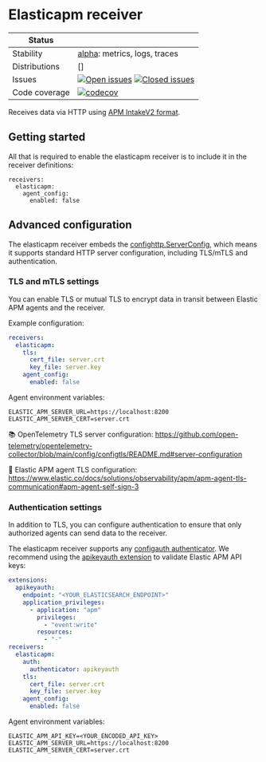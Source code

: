 # Elasticapm receiver

<!-- status autogenerated section -->
| Status        |           |
| ------------- |-----------|
| Stability     | [alpha]: metrics, logs, traces   |
| Distributions | [] |
| Issues        | [![Open issues](https://img.shields.io/github/issues-search/elastic/opentelemetry-collector-components?query=is%3Aissue%20is%3Aopen%20label%3Areceiver%2Felasticapm%20&label=open&color=orange&logo=opentelemetry)](https://github.com/elastic/opentelemetry-collector-components/issues?q=is%3Aopen+is%3Aissue+label%3Areceiver%2Felasticapm) [![Closed issues](https://img.shields.io/github/issues-search/elastic/opentelemetry-collector-components?query=is%3Aissue%20is%3Aclosed%20label%3Areceiver%2Felasticapm%20&label=closed&color=blue&logo=opentelemetry)](https://github.com/elastic/opentelemetry-collector-components/issues?q=is%3Aclosed+is%3Aissue+label%3Areceiver%2Felasticapm) |
| Code coverage | [![codecov](https://codecov.io/github/elastic/opentelemetry-collector-components/graph/main/badge.svg?component=receiver_elasticapm)](https://app.codecov.io/gh/elastic/opentelemetry-collector-components/tree/main/?components%5B0%5D=receiver_elasticapm&displayType=list) |

[alpha]: https://github.com/open-telemetry/opentelemetry-collector/blob/main/docs/component-stability.md#alpha
<!-- end autogenerated section -->

Receives data via HTTP using [APM IntakeV2 format](https://www.elastic.co/docs/solutions/observability/apm/elastic-apm-events-intake-api).

## Getting started

All that is required to enable the elasticapm receiver is to include it in the receiver definitions:

```
receivers:
  elasticapm:
    agent_config:
      enabled: false
```

## Advanced configuration

The elasticapm receiver embeds the [confighttp.ServerConfig](https://github.com/open-telemetry/opentelemetry-collector/blob/main/config/confighttp/README.md), which means it supports standard HTTP server configuration, including TLS/mTLS and authentication.

### TLS and mTLS settings

You can enable TLS or mutual TLS to encrypt data in transit between Elastic APM agents and the receiver.

Example configuration:

```yaml
receivers:
  elasticapm:
    tls:
      cert_file: server.crt
      key_file: server.key
    agent_config:
      enabled: false
```

Agent environment variables:

```
ELASTIC_APM_SERVER_URL=https://localhost:8200
ELASTIC_APM_SERVER_CERT=server.crt
```

📚 OpenTelemetry TLS server configuration:
https://github.com/open-telemetry/opentelemetry-collector/blob/main/config/configtls/README.md#server-configuration

🔐 Elastic APM agent TLS configuration:
https://www.elastic.co/docs/solutions/observability/apm/apm-agent-tls-communication#apm-agent-self-sign-3

### Authentication settings

In addition to TLS, you can configure authentication to ensure that only authorized agents can send data to the receiver.

The elasticapm receiver supports any [configauth authenticator](https://github.com/open-telemetry/opentelemetry-collector/blob/main/config/configauth/README.md). We recommend using the [apikeyauth extension](https://github.com/elastic/opentelemetry-collector-components/tree/main/extension/apikeyauthextension) to validate Elastic APM API keys:

```yaml
extensions:
  apikeyauth:
    endpoint: "<YOUR_ELASTICSEARCH_ENDPOINT>"
    application_privileges:
      - application: "apm"
        privileges:
          - "event:write"
        resources:
          - "-"
receivers:
  elasticapm:
    auth:
      authenticator: apikeyauth
    tls:
      cert_file: server.crt
      key_file: server.key
    agent_config:
      enabled: false
```

Agent environment variables:

```
ELASTIC_APM_API_KEY=<YOUR_ENCODED_API_KEY>
ELASTIC_APM_SERVER_URL=https://localhost:8200
ELASTIC_APM_SERVER_CERT=server.crt
```
